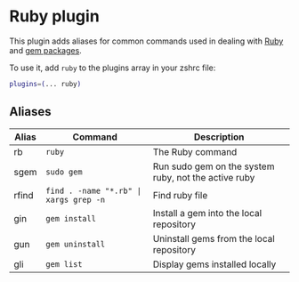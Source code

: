 # Ruby plugin

This plugin adds aliases for common commands used in dealing with [Ruby](https://www.ruby-lang.org/en/) and [gem packages](https://rubygems.org/).

To use it, add `ruby` to the plugins array in your zshrc file:

```zsh
plugins=(... ruby)
```

## Aliases

| Alias | Command                                   | Description                                          |
|-------|-------------------------------------------|------------------------------------------------------|
| rb    | `ruby`                                    | The Ruby command                                     |
| sgem  | `sudo gem`                                | Run sudo gem on the system ruby, not the active ruby |
| rfind | `find . -name "*.rb" \| xargs grep -n`    | Find ruby file                                       |
| gin   | `gem install`                             | Install a gem into the local repository              |
| gun   | `gem uninstall`                           | Uninstall gems from the local repository             |
| gli   | `gem list`                                | Display gems installed locally                       |
